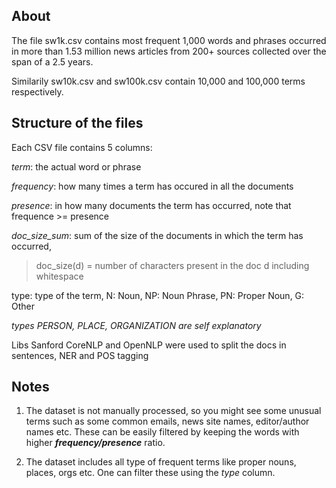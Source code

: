 ## About

The file sw1k.csv contains most frequent 1,000 words and phrases occurred in more than 1.53 million news articles from 200+ sources collected over the span of a 2.5 years. 

Similarily sw10k.csv and sw100k.csv contain 10,000 and 100,000 terms respectively.

## Structure of the files

Each CSV file contains 5 columns:


*term*: the actual word or phrase


*frequency*: how many times a term has occured in all the documents


*presence*: in how many documents the term has occurred, note that frequence >= presence


*doc_size_sum*: sum of the size of the documents in which the term has occurred, 

> doc_size(d) = number of characters present in the doc d including whitespace


type: type of the term, N: Noun, NP: Noun Phrase, PN: Proper Noun, G: Other

*types PERSON, PLACE, ORGANIZATION are self explanatory*

Libs Sanford CoreNLP and OpenNLP were used to split the docs in sentences, NER and POS tagging


## Notes
1. The dataset is not manually processed, so you might see some unusual terms such as some common emails, news site names, editor/author names etc. These can be easily filtered by keeping the words with higher ***frequency/presence*** ratio. 

2. The dataset includes all type of frequent terms like proper nouns, places, orgs etc. One can filter these using the *type* column. 
